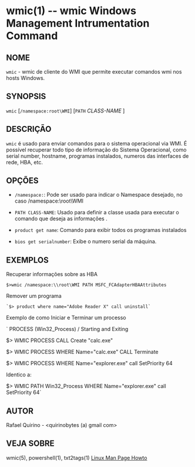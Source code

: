wmic(1) -- wmic Windows Management Intrumentation Command
===============================================

NOME
----

`wmic` - wmic de cliente do WMI que permite executar comandos wmi nos hosts Windows.

SYNOPSIS
--------

`wmic` [`/namespace:root\WMI`] [`PATH` *CLASS-NAME* ] 

DESCRIÇÃO
---------

`wmic` é usado para enviar comandos para o sistema operacional via WMI.
É possível recuperar todo tipo de informação do Sistema Operacional, como serial number, hostname, programas instalados, numeros das interfaces de rede, HBA, etc.

OPÇÕES
------

* `/namespace:`:
  Pode ser usado para indicar o Namespace desejado, no caso /namespace:\\root\WMI

* `PATH CLASS-NAME`:
  Usado para definir a classe usada para executar o comando que deseja as informações .

* `product get name`:
  Comando para exibir todos os programas instalados

* `bios get serialnumber`:
  Exibe o numero serial da máquina.


EXEMPLOS
--------

Recuperar informações sobre as HBA

   `$>wmic /namespace:\\root\WMI PATH MSFC_FCAdapterHBAAttributes`

Remover um programa

    `$> product where name="Adobe Reader X" call uninstall`

Exemplo de como Iniciar e Terminar um processo

` PROCESS (Win32_Process) / Starting and Exiting

$> WMIC PROCESS CALL Create "calc.exe"

$> WMIC PROCESS WHERE Name="calc.exe" CALL Terminate

$> WMIC PROCESS WHERE Name="explorer.exe" call SetPriority 64

Identico a: 

$> WMIC PATH Win32_Process WHERE Name="explorer.exe" call SetPriority 64`

AUTOR
-----

Rafael Quirino - <quirinobytes (a) gmail com>

VEJA SOBRE
----------

wmic(5), powershell(1), txt2tags(1) [Linux Man Page Howto](
http://www.schweikhardt.net/man_page_howto.html)
